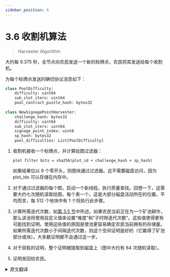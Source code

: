 ```yaml
---
sidebar_position: 6
---
```


# 3.6 收割机算法

> Harvester Algorithm

大约每 9.375 秒，全节点向农民发送一个新的标牌点，农民将其发送给每个收割机。

为每个标牌点发送的确切协议消息如下：

```python
class PoolDifficulty:
    difficulty: uint64
    sub_slot_iters: uint64
    pool_contract_puzzle_hash: bytes32
    
class NewSignagePointHarvester:
    challenge_hash: bytes32
    difficulty: uint64
    sub_slot_iters: uint64
    signage_point_index: uint8
    sp_hash: bytes32
    pool_difficulties: List[PoolDifficulty]
```

1. 收割机接收一个标牌点，并计算绘图过滤器：
   
   `plot filter bits = sha256(plot_id + challenge_hash + sp_hash)`
   
   如果结果位以 9 个零开头，则图块通过过滤器。这不需要磁盘访问，因为 plot_ids 可以存储在内存中。
2. 对于通过过滤器的每个图，启动一个新线程，执行质量查找。回想一下，这需要大约七次随机读取绘图，每个表一个。这是大部分磁盘活动所在的位置。平均而言，每 512 个地块中有 1 个将执行此步骤。
3. 计算所需迭代次数，如[第 3.5 节](/docs/03consensus/signage_points_and_infusion_points "Section 3.5: Signage Points and Infusion Points")中所述。如果农民当前正在为一个矿池耕作，那么该池将使用自定义值来设置“难度”和“子时隙迭代次数”。这些值使得更有可能找到证明。使用这些值的原因是使池更容易确定农民当前拥有的存储量。
如果所需迭代次数小于间隔迭代次数，则这个空间证明是好的（它赢得了矿池部分或块）。大多数证明都不会通过这一步。
4. 对于获胜的证明，整个证明被提取到磁盘上（图中大约有 64 次随机读取）。
5. 证明发回给农民。

<details>
<summary>原文翻译</summary>

Approximately every 9.375 seconds, the full node sends a new signage point to the farmer, who sends it to each harvester.

The exact protocol message sent for each signage point is the following:

```python
class PoolDifficulty:
    difficulty: uint64
    sub_slot_iters: uint64
    pool_contract_puzzle_hash: bytes32
    
class NewSignagePointHarvester:
    challenge_hash: bytes32
    difficulty: uint64
    sub_slot_iters: uint64
    signage_point_index: uint8
    sp_hash: bytes32
    pool_difficulties: List[PoolDifficulty]
```

1. The harvester receives a signage point, and computes the plot filter:
   
    `plot filter bits = sha256(plot_id + challenge_hash + sp_hash)`.
    
    If the resulting bits start with 9 zeroes, then the plot passes the filter. This does not require disk access, since the plot_ids can be stored in memory.
2. For each of the plots passing the filter, a new thread is started, which performs the quality lookups. Recall that this requires around seven random reads into the plot, one for each table. This is where the majority of the disk activity will be. On average, 1 of every 512 plots will perform this step.
3. required_iterations is computed, as explained in [Section 3.5](/docs/03consensus/signage_points_and_infusion_points "Section 3.5: Signage Points and Infusion Points"). If the farmer is currently farming for a pool, then the pool will use custom values for both `difficulty` and `sub-slot_iterations`. These values make it more likely that a proof will be found. The reason to use these values is to make it easier for the pool to determine the amount of storage a farmer currently has dedicated.
If required_iterations is less than the interval_iterations, this proof of space is good (it has won either a pool partial or a block). Most proofs will not pass this step.
5. For winning proofs, the whole proof is fetched on disk (approximately 64 random reads in the plot).
6. The proof is sent back to the farmer.

</details>
